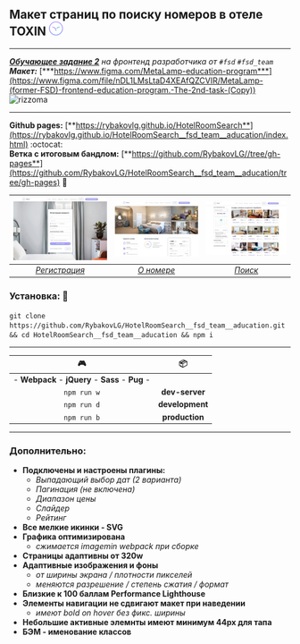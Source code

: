 ## Макет страниц по поиску номеров в отеле TOXIN <img width="25" height="25" src="https://github.com/RybakovLG/HotelRoomSearch__fsd_team__aducation/blob/master/pages_img/toxin-logo.svg" alt="rizzoma">

-----
*[**Обучающее задание 2**](https://rizzoma.com/topic/d5c429337bcaa70548fb5aeedee6d92b/0_b_8ndo_78h6s/) на фронтенд разработчика от `#fsd` `#fsd_team`*  
***Макет:*** [***https://www.figma.com/MetaLamp-education-program***](https://www.figma.com/file/nDL1LMsLtaD4XEAfQZCVIR/MetaLamp-(former-FSD)-frontend-education-program.-The-2nd-task-(Copy)) <img width="20" height="20" src="https://cdn.worldvectorlogo.com/logos/figma-1.svg" alt="rizzoma">

-----
**Github pages:** [**https://rybakovlg.github.io/HotelRoomSearch**](https://rybakovlg.github.io/HotelRoomSearch__fsd_team__aducation/index.html) :octocat:  
**Ветка с итоговым бандлом:** [**https://github.com/RybakovLG//tree/gh-pages**](https://github.com/RybakovLG/HotelRoomSearch__fsd_team__aducation/tree/gh-pages) :file_folder:

| [![reg-page](pages_img/Screenshot_2.jpg "Регистрация")](https://rybakovlg.github.io/HotelRoomSearch__fsd_team__aducation/app/registration-page.html) | [![info-page](pages_img/Screenshot_4.jpg "Подробнее")](https://rybakovlg.github.io/HotelRoomSearch__fsd_team__aducation/app/room-details.html) | [![search-page](pages_img/Screenshot_3.jpg "Поиск")](https://rybakovlg.github.io/HotelRoomSearch__fsd_team__aducation/app/search-room.html)
|:---:|:---:|:---:|
[*Регистрация*](https://rybakovlg.github.io/HotelRoomSearch__fsd_team__aducation/app/registration-page.html) | [*О номере*](https://rybakovlg.github.io/HotelRoomSearch__fsd_team__aducation/app/room-details.html) | [*Поиск*](https://rybakovlg.github.io/HotelRoomSearch__fsd_team__aducation/app/search-room.html)

### Установка: :metal:  
`git clone https://github.com/RybakovLG/HotelRoomSearch__fsd_team__aducation.git && cd HotelRoomSearch__fsd_team__aducation && npm i`

----
| :video_game: | :package: |
|:---:|:---:|
| - **Webpack** - **jQuery** - **Sass** - **Pug** - |  |
| `npm run w` | **dev-server**  |
| `npm run d` | **development** | 
| `npm run b` | **production** |

----
### Дополнительно:
- **Подключены и настроены плагины:**
  - *Выпадающий выбор дат (2 варианта)*
  - *Пагинация (не включена)*
  - *Диапазон цены*
  - *Слайдер*
  - *Рейтинг*
- **Все мелкие икинки - SVG**
- **Графика оптимизирована**
  - *сжимается imagemin webpack при сборке*
- **Страницы адаптивны от 320w**
- **Адаптивные изображения и фоны**
  - *от ширины экрана / плотности пикселей*
  - *меняются разрешение / степень сжатия / формат*
- **Близкие к 100 баллам Performance Lighthouse**
- **Элементы навигации не сдвигают макет при наведении**
  - *имеют bold on hover без фикс. ширины*
- **Небольшие активные элемнты имеют минимум 44px для тапа**
- **БЭМ - именование классов**
